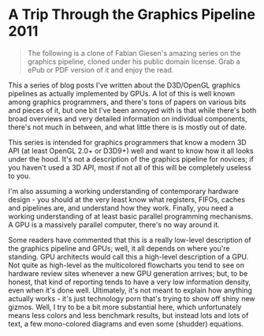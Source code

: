 # A Trip Through the Graphics Pipeline 2011

> The following is a clone of Fabian Giesen's amazing series on the graphics pipeline, cloned under his public domain license. Grab a ePub or PDF version of it and enjoy the read. 

This a series of blog posts I've written about the D3D/OpenGL graphics pipelines as actually implemented by GPUs. A lot of this is well known among graphics programmers, and there's tons of papers on various bits and pieces of it, but one bit I've been annoyed with is that while there's both broad overviews and very detailed information on individual components, there's not much in between, and what little there is is mostly out of date.

This series is intended for graphics programmers that know a modern 3D API (at least OpenGL 2.0+ or D3D9+) well and want to know how it all looks under the hood. It's not a description of the graphics pipeline for novices; if you haven't used a 3D API, most if not all of this will be completely useless to you. 

I'm also assuming a working understanding of contemporary hardware design - you should at the very least know what registers, FIFOs, caches and pipelines are, and understand how they work. Finally, you need a working understanding of at least basic parallel programming mechanisms. A GPU is a massively parallel computer, there's no way around it.

Some readers have commented that this is a really low-level description of the graphics pipeline and GPUs; well, it all depends on where you're standing. GPU architects would call this a high-level description of a GPU. Not quite as high-level as the multicolored flowcharts you tend to see on hardware review sites whenever a new GPU generation arrives; but, to be honest, that kind of reporting tends to have a very low information density, even when it's done well. Ultimately, it's not meant to explain how anything actually works - it's just technology porn that's trying to show off shiny new gizmos. Well, I try to be a bit more substantial here, which unfortunately means less colors and less benchmark results, but instead lots and lots of text, a few mono-colored diagrams and even some (shudder) equations. 
